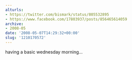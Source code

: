 ```yaml
---
alturls:
- https://twitter.com/bismark/status/805532895
- https://www.facebook.com/17803937/posts/856465614059
archive:
- 2008-05
date: '2008-05-07T14:29:32+00:00'
slug: '1210170572'
---
```


having a basic wednesday morning...

